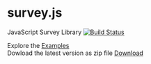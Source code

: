 # survey.js
JavaScript Survey Library
[![Build Status](https://api.shippable.com/projects/55ded2031895ca4474102b6d/badge/master)](https://app.shippable.com/projects/55ded2031895ca4474102b6d)

Explore the [Examples](http://andrewtelnov.github.io/surveyjs/)  
Dowload the latest version as zip file [Download](http://surveyjs.org/downloads/surveyjs.zip)